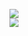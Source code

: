 [![](https://img.shields.io/badge/Made%20With-Github%20Spray-lightgrey.svg?style=for-the-badge&logo=github)](https://github.com/Annihil/github-spray#2838)  
[![](https://i.imgur.com/2DrTn0Z.gif)](https://github.com/Annihil/github-spray)